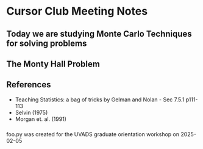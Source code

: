 # Cursor Club Meeting Notes

## Today we are studying Monte Carlo Techniques for solving problems

## The Monty Hall Problem

## References
* Teaching Statistics: a bag of tricks by Gelman and Nolan - Sec 7.5.1 p111-113
* Selvin (1975)
* Morgan et. al. (1991)


###
foo.py was created for the UVADS graduate orientation workshop on 2025-02-05
